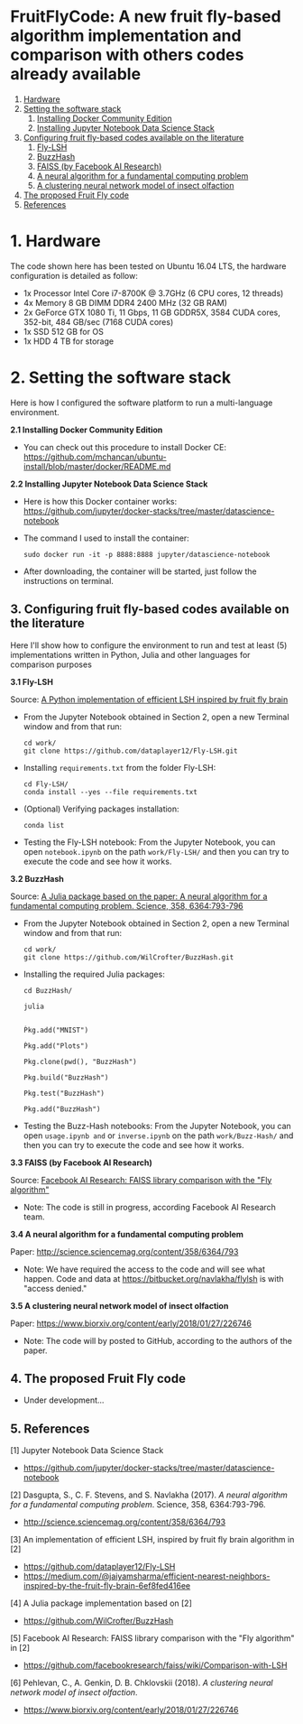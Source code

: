 FruitFlyCode: A new fruit fly-based algorithm implementation and comparison  with others codes already available
================================================================================================================

1. [Hardware](#hardware)
2. [Setting the software stack](#2-setting-the-software-stack)
   1. [Installing Docker Community Edition](#21-installing-docker-community-edition)
   2. [Installing Jupyter Notebook Data Science Stack](#22-Installing-Jupyter-Notebook-Data-Science-Stack)
3. [Configuring fruit fly-based codes available on the literature](#3-Configuring-fruit-fly-based-codes-available-on-the-literature)
   1. [Fly-LSH](#31-Fly-LSH)
   2. [BuzzHash](#32-BuzzHash)
   3. [FAISS (by Facebook AI Research)](#33-FAISS-(by-Facebook-AI-Research))
   4. [A neural algorithm for a fundamental computing problem](#34-A-neural-algorithm-for-a-fundamental-computing-problem)
   5. [A clustering neural network model of insect olfaction](#35-A-clustering-neural-network-model-of-insect-olfaction)
4. [The proposed Fruit Fly code](#4-The-proposed-FruitFly-code)
5. [References](#5-references)

   
# 1. Hardware
The code shown here has been tested on Ubuntu 16.04 LTS, the hardware configuration is detailed as follow:
- 1x Processor Intel Core i7-8700K @ 3.7GHz (6 CPU cores, 12 threads)
- 4x Memory 8 GB DIMM DDR4 2400 MHz (32 GB RAM)
- 2x GeForce GTX 1080 Ti, 11 Gbps, 11 GB GDDR5X, 3584 CUDA cores, 352-bit, 484 GB/sec (7168 CUDA cores)
- 1x SSD 512 GB for OS
- 1x HDD 4 TB for storage


# 2. Setting the software stack
Here is how I configured the software platform to run a multi-language environment.

**2.1 Installing Docker Community Edition**

- You can check out this procedure to install Docker CE: https://github.com/mchancan/ubuntu-install/blob/master/docker/README.md

**2.2 Installing Jupyter Notebook Data Science Stack**

- Here is how this Docker container works: https://github.com/jupyter/docker-stacks/tree/master/datascience-notebook

- The command I used to install the container:

      sudo docker run -it -p 8888:8888 jupyter/datascience-notebook
- After downloading, the container will be started, just follow the instructions on terminal.



## 3. Configuring fruit fly-based codes available on the literature

Here I'll show how to configure the environment to run and test at least (5) implementations written in Python, Julia and other languages for comparison purposes

**3.1 Fly-LSH**

Source: [A Python implementation of efficient LSH inspired by fruit fly brain](https://github.com/dataplayer12/Fly-LSH)

- From the Jupyter Notebook obtained in Section 2, open a new Terminal window and from that run:

      cd work/
      git clone https://github.com/dataplayer12/Fly-LSH.git

- Installing `requirements.txt` from the folder Fly-LSH:

      cd Fly-LSH/
      conda install --yes --file requirements.txt
- (Optional) Verifying packages installation:
      
      conda list
- Testing the Fly-LSH notebook: From the Jupyter Notebook, you can open `notebook.ipynb` on the path `work/Fly-LSH/` and then you can try to execute the code and see how it works.

**3.2 BuzzHash**

Source: [A Julia package based on the paper: A neural algorithm for a fundamental computing problem. Science, 358, 6364:793-796](https://github.com/WilCrofter/BuzzHash)

- From the Jupyter Notebook obtained in Section 2, open a new Terminal window and from that run:

      cd work/
      git clone https://github.com/WilCrofter/BuzzHash.git

- Installing the required Julia packages:

      cd BuzzHash/
      
      julia
      
      
      Ṕkg.add("MNIST")
      
      Ṕkg.add("Plots")
      
      Pkg.clone(pwd(), "BuzzHash")
      
      Pkg.build("BuzzHash")
      
      Pkg.test("BuzzHash")
      
      Pkg.add("BuzzHash")

- Testing the Buzz-Hash notebooks: From the Jupyter Notebook, you can open `usage.ipynb and` or `inverse.ipynb` on the path `work/Buzz-Hash/` and then you can try to execute the code and see how it works.

**3.3 FAISS (by Facebook AI Research)**

Source: [Facebook AI Research: FAISS library comparison with the "Fly algorithm"](https://github.com/facebookresearch/faiss/wiki/Comparison-with-LSH)

- Note: The code is still in progress, according Facebook AI Research team.

**3.4 A neural algorithm for a fundamental computing problem**

Paper: http://science.sciencemag.org/content/358/6364/793

- Note: We have required the access to the code and will see what happen. Code and data at https://bitbucket.org/navlakha/flylsh is with "access denied." 

**3.5 A clustering neural network model of insect olfaction**

Paper: https://www.biorxiv.org/content/early/2018/01/27/226746

- Note: The code will by posted to GitHub, according to the authors of the paper.



## 4. The proposed Fruit Fly code

- Under development...



## 5. References

[1] Jupyter Notebook Data Science Stack
- https://github.com/jupyter/docker-stacks/tree/master/datascience-notebook

[2] Dasgupta, S., C. F. Stevens, and S. Navlakha (2017). *A neural algorithm for a fundamental computing problem*. Science, 358, 6364:793-796.
- http://science.sciencemag.org/content/358/6364/793

[3] An implementation of efficient LSH, inspired by fruit fly brain algorithm in [2]
- https://github.com/dataplayer12/Fly-LSH
- https://medium.com/@jaiyamsharma/efficient-nearest-neighbors-inspired-by-the-fruit-fly-brain-6ef8fed416ee

[4] A Julia package implementation based on [2]
- https://github.com/WilCrofter/BuzzHash

[5] Facebook AI Research: FAISS library comparison with the "Fly algorithm" in [2]
- https://github.com/facebookresearch/faiss/wiki/Comparison-with-LSH

[6] Pehlevan, C., A. Genkin, D. B. Chklovskii (2018). *A clustering neural network model of insect olfaction*.
- https://www.biorxiv.org/content/early/2018/01/27/226746
